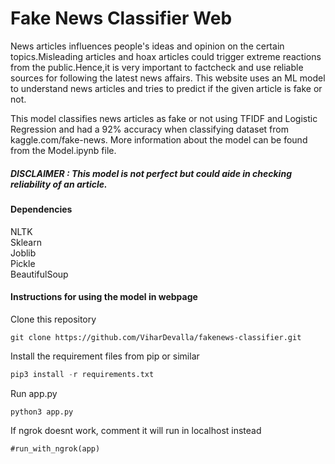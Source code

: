 # Fake News Classifier Web
News articles influences people's ideas and opinion on the certain topics.Misleading articles and hoax articles could trigger extreme reactions from the public.Hence,it is very important to factcheck and use reliable sources for following the latest news affairs.
This website uses an ML model to understand news articles and tries to predict if the given article is fake or not.

This model classifies news articles as fake or not using TFIDF and Logistic Regression and had a 92% accuracy when classifying dataset from kaggle.com/fake-news.
More information about the model can be found from the Model.ipynb file.

##### DISCLAIMER : This model is not perfect but could aide in checking reliability of an article.
#### Dependencies
NLTK \
Sklearn \
Joblib \
Pickle \
BeautifulSoup 

#### Instructions for using the model in webpage
Clone this repository 
```
git clone https://github.com/ViharDevalla/fakenews-classifier.git
```
Install the requirement files from pip or similar 
```python
pip3 install -r requirements.txt
```
Run app.py 
```
python3 app.py
```
If ngrok doesnt work, comment it will run in localhost instead
```
#run_with_ngrok(app)
```
